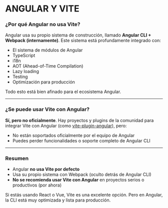 

# ANGULAR Y VITE

### ¿Por qué Angular no usa Vite?

Angular usa su propio sistema de construcción, llamado **Angular CLI + Webpack (internamente)**. Este sistema está profundamente integrado con:

* El sistema de módulos de Angular
* TypeScript
* i18n
* AOT (Ahead-of-Time Compilation)
* Lazy loading
* Testing
* Optimización para producción

Todo esto está bien afinado para el ecosistema Angular.

---

### ¿Se puede usar Vite con Angular?

**Sí, pero no oficialmente**. Hay proyectos y plugins de la comunidad para integrar Vite con Angular (como [vite-plugin-angular](https://github.com/ngneat/vite-plugin-angular)), pero:

* No están soportados oficialmente por el equipo de Angular
* Puedes perder funcionalidades o soporte completo de Angular CLI

---

### Resumen

* Angular **no usa Vite por defecto**
* Usa su propio sistema con Webpack (oculto detrás de Angular CLI)
* **No se recomienda usar Vite con Angular** en proyectos serios o productivos (por ahora)

Si estás usando React o Vue, Vite es una excelente opción. Pero en Angular, la CLI está muy optimizada y lista para producción.
